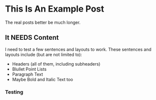 # This Is An Example Post

The real posts better be much longer. 

## It NEEDS Content

I need to test a few sentences and layouts to work. These sentences and layouts include (but are not limited to): 

- Headers (all of them, including subheaders)
- Blullet Point Lists
- Paragraph Text 
- Maybe Bold and Italic Text too

### Testing 
